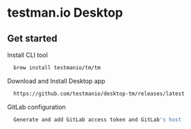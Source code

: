 
# testman.io Desktop


## Get started

Install CLI tool

```bash
  brew install testmanio/tm/tm
```

Download and Install Desktop app

```bash
  https://github.com/testmanio/desktop-tm/releases/latest
```

GitLab configuration

```bash
  Generate and add GitLab access token and GitLab's host
```
